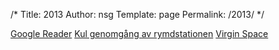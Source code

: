 /*
 Title: 2013
 Author: nsg
 Template: page
 Permalink: /2013/
*/

[Google Reader](/2013/03/14/google-reader)
[Kul genomgång av rymdstationen](/2013/04/22/kul-genomgang-av-rymdstationen)
[Virgin Space](/2013/05/15/virgin-space)
